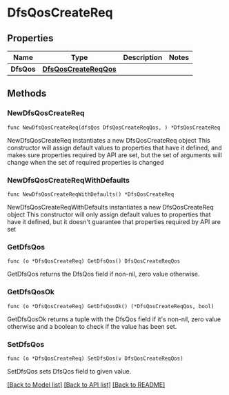 # DfsQosCreateReq

## Properties

Name | Type | Description | Notes
------------ | ------------- | ------------- | -------------
**DfsQos** | [**DfsQosCreateReqQos**](DfsQosCreateReqQos.md) |  | 

## Methods

### NewDfsQosCreateReq

`func NewDfsQosCreateReq(dfsQos DfsQosCreateReqQos, ) *DfsQosCreateReq`

NewDfsQosCreateReq instantiates a new DfsQosCreateReq object
This constructor will assign default values to properties that have it defined,
and makes sure properties required by API are set, but the set of arguments
will change when the set of required properties is changed

### NewDfsQosCreateReqWithDefaults

`func NewDfsQosCreateReqWithDefaults() *DfsQosCreateReq`

NewDfsQosCreateReqWithDefaults instantiates a new DfsQosCreateReq object
This constructor will only assign default values to properties that have it defined,
but it doesn't guarantee that properties required by API are set

### GetDfsQos

`func (o *DfsQosCreateReq) GetDfsQos() DfsQosCreateReqQos`

GetDfsQos returns the DfsQos field if non-nil, zero value otherwise.

### GetDfsQosOk

`func (o *DfsQosCreateReq) GetDfsQosOk() (*DfsQosCreateReqQos, bool)`

GetDfsQosOk returns a tuple with the DfsQos field if it's non-nil, zero value otherwise
and a boolean to check if the value has been set.

### SetDfsQos

`func (o *DfsQosCreateReq) SetDfsQos(v DfsQosCreateReqQos)`

SetDfsQos sets DfsQos field to given value.



[[Back to Model list]](../README.md#documentation-for-models) [[Back to API list]](../README.md#documentation-for-api-endpoints) [[Back to README]](../README.md)


